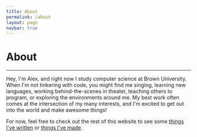 ```yaml
---
title: About
permalink: /about
layout: page
navbar: true
---
```

<h1 class="mono slash-header is-size-2">About</h1>

---

Hey, I'm Alex, and right now I study computer science at Brown University. When I'm not tinkering with code, you might find me singing, learning new languages, working behind-the-scenes in theater, teaching others to program, or exploring the environments around me. My best work often comes at the intersection of my many interests, and I'm excited to get out into the world and make awesome things!

For now, feel free to check out the rest of this website to see some [things I've written](posts.html) or [things I've made](projects.html).
